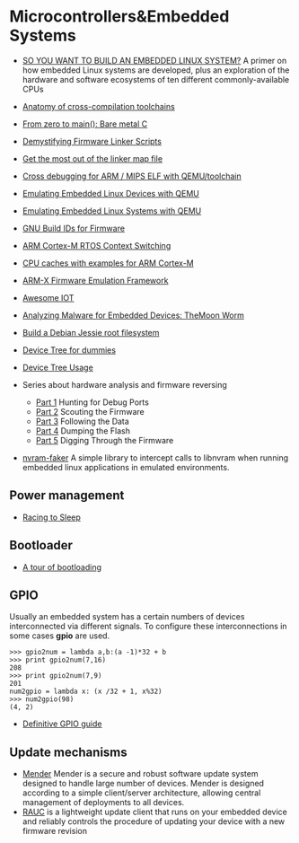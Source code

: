 # Microcontrollers&Embedded Systems

 - [SO YOU WANT TO BUILD AN EMBEDDED LINUX SYSTEM?](https://jaycarlson.net/embedded-linux/) A primer on how embedded Linux systems are developed, plus an exploration of the hardware and software ecosystems of ten different commonly-available CPUs
 - [Anatomy of cross-compilation toolchains](https://elinux.org/images/1/15/Anatomy_of_Cross-Compilation_Toolchains.pdf)
 - [From zero to main(): Bare metal C](https://interrupt.memfault.com/blog/zero-to-main-1)
 - [Demystifying Firmware Linker Scripts](https://interrupt.memfault.com/blog/how-to-write-linker-scripts-for-firmware)
 - [Get the most out of the linker map file](https://interrupt.memfault.com/blog/get-the-most-out-of-the-linker-map-file)
 - [Cross debugging for ARM / MIPS ELF with QEMU/toolchain](https://reverseengineering.stackexchange.com/questions/8829/cross-debugging-for-arm-mips-elf-with-qemu-toolchain)
 - [Emulating Embedded Linux Devices with QEMU](https://www.novetta.com/2018/02/emulating-embedded-linux-devices-with-qemu/)
 - [Emulating Embedded Linux Systems with QEMU](https://www.novetta.com/2018/02/emulating-embedded-linux-systems-with-qemu/)
 - [GNU Build IDs for Firmware](https://interrupt.memfault.com/blog/gnu-build-id-for-firmware)
 - [ARM Cortex-M RTOS Context Switching](https://interrupt.memfault.com/blog/cortex-m-rtos-context-switching)
 - [CPU caches with examples for ARM Cortex-M](https://alexkalmuk.medium.com/cpu-caches-with-examples-for-arm-cortex-m-2c05a339246e)
 - [ARM-X Firmware Emulation Framework](https://armx.exploitlab.net/)
 - [Awesome IOT](https://github.com/phodal/awesome-iot)
 - [Analyzing Malware for Embedded Devices: TheMoon Worm](https://w00tsec.blogspot.it/2014/02/analyzing-malware-for-embedded-devices.html)
 - [Build a Debian Jessie root filesystem](http://www.acmesystems.it/debian_jessie)
 - [Device Tree for dummies](http://free-electrons.com/pub/conferences/2013/elce/petazzoni-device-tree-dummies/petazzoni-device-tree-dummies.pdf)
 - [Device Tree Usage](https://elinux.org/Device_Tree_Usage)
 - Series about hardware analysis and firmware reversing
     - [Part 1](http://jcjc-dev.com/2016/04/08/reversing-huawei-router-1-find-uart/) Hunting for Debug Ports
     - [Part 2](http://jcjc-dev.com/2016/04/29/reversing-huawei-router-2-scouting-firmware/) Scouting the Firmware
     - [Part 3](http://jcjc-dev.com/2016/05/23/reversing-huawei-3-sniffing/) Following the Data
     - [Part 4](http://jcjc-dev.com/2016/06/08/reversing-huawei-4-dumping-flash/) Dumping the Flash
     - [Part 5](http://jcjc-dev.com/2016/12/14/reversing-huawei-5-reversing-firmware/) Digging Through the Firmware

 - [nvram-faker](https://github.com/zcutlip/nvram-faker) A simple library to intercept calls to libnvram when running embedded linux applications in emulated environments.

## Power management

 - [Racing to Sleep](https://www.embeddedrelated.com/showarticle/1316.php)

## Bootloader

 - [A tour of bootloading](http://www.bxsays.com/blog/2015/09/03/a-toure-of-bootloading.html)

## GPIO

Usually an embedded system has a certain numbers of devices interconnected via different signals. To configure
these interconnections in some cases **gpio** are used.

```
>>> gpio2num = lambda a,b:(a -1)*32 + b
>>> print gpio2num(7,16)
208
>>> print gpio2num(7,9)
201
num2gpio = lambda x: (x /32 + 1, x%32)
>>> num2gpio(98)
(4, 2)
```

 - [Definitive GPIO guide](https://www.kosagi.com/w/index.php?title=Definitive_GPIO_guide)


## Update mechanisms

 - [Mender](https://mender.io/) Mender is a secure and robust software update
   system designed to handle large number of devices. Mender is designed
   according to a simple client/server architecture, allowing central management
   of deployments to all devices.
 - [RAUC](https://rauc.readthedocs.io/) is a lightweight update client that runs
   on your embedded device and reliably controls the procedure of updating your
   device with a new firmware revision
